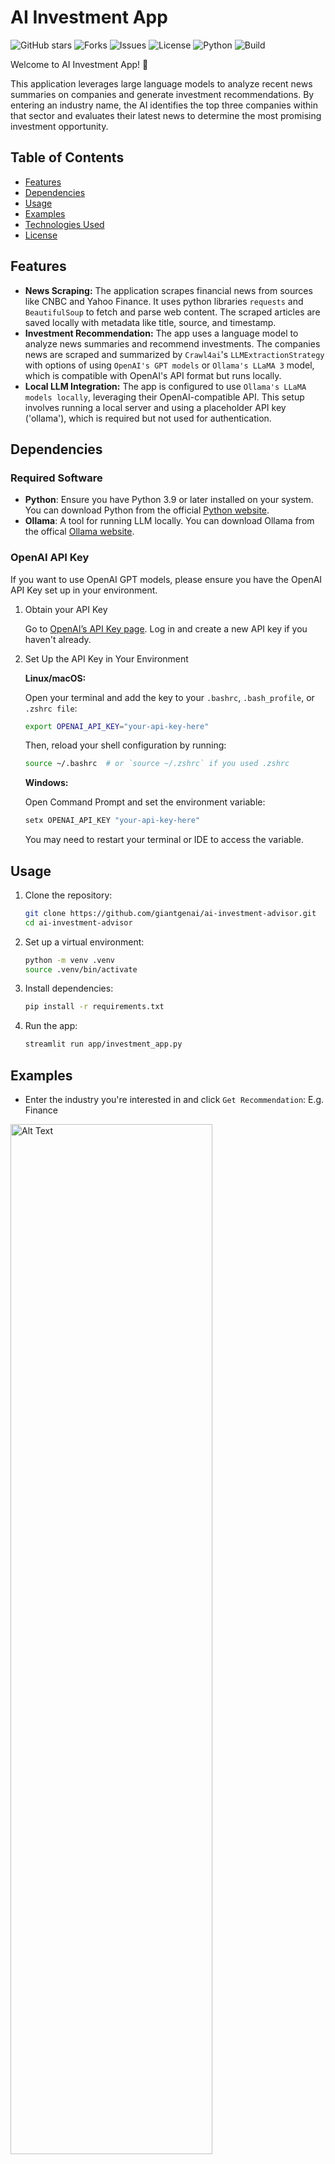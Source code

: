 # AI Investment App
![GitHub stars](https://img.shields.io/github/stars/giantgenai/ai-investment-advisor?style=social)
![Forks](https://img.shields.io/github/forks/giantgenai/ai-investment-advisor?style=social)
![Issues](https://img.shields.io/github/issues/giantgenai/ai-investment-advisor)
![License](https://img.shields.io/badge/license-MIT-blue)
![Python](https://img.shields.io/badge/python-3.9%2B-brightgreen)
![Build](https://img.shields.io/badge/build-passing-brightgreen)


Welcome to AI Investment App! 🚀 

This application leverages large language models to analyze recent news summaries on companies and generate investment recommendations. By entering an industry name, the AI identifies the top three companies within that sector and evaluates their latest news to determine the most promising investment opportunity.



## Table of Contents
<!-- - [Overview](#overview) -->
- [Features](#features)
- [Dependencies](#dependencies)
- [Usage](#usage)
- [Examples](#examples)
- [Technologies Used](#technologies-used)
- [License](#license)

<!-- ## Overview
The AI Image Classifier app enables users to upload an image and receive a classification from various categories like 'Dog', 'Cat', 'Car', etc. This is useful for quickly categorizing large datasets of images. -->

## Features
- **News Scraping:** The application scrapes financial news from sources like CNBC and Yahoo Finance. It uses python libraries `requests` and `BeautifulSoup` to fetch and parse web content. The scraped articles are saved locally with metadata like title, source, and timestamp.
- **Investment Recommendation:** The app uses a language model to analyze news summaries and recommend investments. The companies news are scraped and summarized by `Crawl4ai`'s `LLMExtractionStrategy` with options of using `OpenAI's GPT models` or `Ollama's LLaMA 3` model, which is compatible with OpenAI's API format but runs locally.
- **Local LLM Integration:** The app is configured to use `Ollama's LLaMA models locally`, leveraging their OpenAI-compatible API. This setup involves running a local server and using a placeholder API key ('ollama'), which is required but not used for authentication.

## Dependencies
### Required Software
- **Python**: Ensure you have Python 3.9 or later installed on your system. You can download Python from the official [Python website](https://www.python.org/downloads/).
- **Ollama**: A tool for running LLM locally. You can download Ollama from the offical [Ollama website](https://ollama.com/). 

### OpenAI API Key
If you want to use OpenAI GPT models, please ensure you have the OpenAI API Key set up in your environment.
1. Obtain your API Key

   Go to [OpenAI’s API Key page](https://platform.openai.com/api-keys).
   Log in and create a new API key if you haven't already.
2. Set Up the API Key in Your Environment

   **Linux/macOS:** 

   Open your terminal and add the key to your `.bashrc`, `.bash_profile`, or `.zshrc file`:
   ```bash
   export OPENAI_API_KEY="your-api-key-here"
   ```
   Then, reload your shell configuration by running:
   ```bash
   source ~/.bashrc  # or `source ~/.zshrc` if you used .zshrc
   ```
   **Windows:** 

   Open Command Prompt and set the environment variable:
   ```bash
   setx OPENAI_API_KEY "your-api-key-here"
   ```
   You may need to restart your terminal or IDE to access the variable.

## Usage
1. Clone the repository:
   ```bash
   git clone https://github.com/giantgenai/ai-investment-advisor.git
   cd ai-investment-advisor
2. Set up a virtual environment:
   ```bash
   python -m venv .venv
   source .venv/bin/activate
3. Install dependencies:
   ```bash
   pip install -r requirements.txt
4. Run the app:
   ```bash
   streamlit run app/investment_app.py
## Examples
- Enter the industry you're interested in and click `Get Recommendation`: E.g. Finance

<img src="images/Investment_app_industry_input.png" alt="Alt Text" width="80%" height="65%">

- Investment App will investigate 3 most promising companies and give a recommendation for which one to invest based on their recent news:

<img src="images/Investment_app_recommendation.png" alt="Alt Text" width="80%" height="65%">

- Reference to those news of the companies are provided at the end:

<img src="images/Investment_app_company_news.png" alt="Alt Text" width="80%" height="65%">

## Technologies Used
- Data orchestration: LlamaIndex
- Large language Model: OpenAI GPT-4o-mini, Llama 3.2
- Web Crawler: BeautifulSoup, Crawl4ai
- Application: Streamlit 

## License
This project is licensed under the MIT License - see the [LICENSE](LICENSE) file for details.